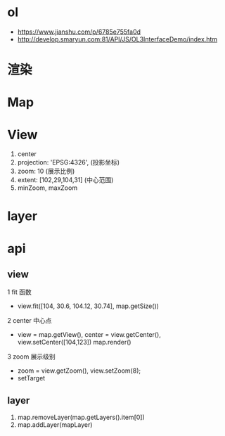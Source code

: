 # ol
- https://www.jianshu.com/p/6785e755fa0d
- http://develop.smaryun.com:81/API/JS/OL3InterfaceDemo/index.htm

# 渲染
# Map

# View
1. center
2. projection: 'EPSG:4326',  (投影坐标)
3. zoom: 10  (展示比例)
4. extent: [102,29,104,31]   (中心范围)
5. minZoom, maxZoom

# layer


# api

## view
1 fit 函数
- view.fit([104, 30.6, 104.12, 30.74], map.getSize())

2 center 中心点
- view = map.getView(),   center = view.getCenter(),   view.setCenter([104,123])   map.render()

3 zoom 展示级别
- zoom = view.getZoom(),   view.setZoom(8);
- setTarget

## layer
1. map.removeLayer(map.getLayers().item[0])
2. map.addLayer(mapLayer)
